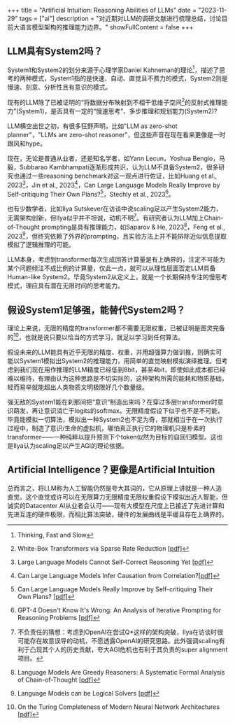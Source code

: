 +++
title = "Artificial Intuition: Reasoning Abilities of LLMs"
date = "2023-11-29"
tags = ["ai"]
description = "对近期对LLM的调研文献进行梳理总结，讨论目前大语言模型架构的推理能力边界。"
showFullContent = false
+++

## LLM具有System2吗？
System1和System2的划分来源于心理学家Daniel Kahneman的理论[^8]，描述了思考的两种模式，System1指的是快速、自动、直觉且不费力的模式，System2则是慢速、刻意、分析性且有意识的模式。

现有的LLM除了已被证明的“将数据分布映射到不相干低维子空间[^7]的反射式推理能力”(System1)，是否具有一定的“慢速思考”、多步推理和规划能力(System2)?

LLM横空出世之初，有很多狂野声明，比如"LLM as zero-shot planner"，"LLMs are zero-shot reasoner"，但这些声音在现在看来更像是一时跟风和hype。

现在，无论是普通从业者，还是知名学者，如Yann Lecun，Yoshua Bengio，马毅，Subbarao Kambhampati逐渐形成共识，认为LLM不具备System2，很多研究也通过一些reasoning benchmark对这一观点进行佐证，比如Huang et al., 2023[^3]，Jin et al., 2023[^4]，Can Large Language Models Really Improve by Self-critiquing Their Own Plans?[^5]，Stechly et al., 2023[^6]。

也有少数学者，比如Ilya Sutskever在访谈中说scaling足以产生System2能力，无需架构创新，但Ilya似乎并不坦诚，动机不明[^11]。有研究者认为LLM加上Chain-of-Thought prompting是具有推理能力，如Saparov & He, 2023[^9]，Feng et al., 2023[^2]，但终究依赖了外界的prompting，且实验方法上并不能排除近似信息提取模拟了逻辑推理的可能。

LLM本身，考虑到transformer每次生成回答计算量是有上确界的，注定不可能为某个问题倾注不成比例的计算量，仅此一点，就可以从理性层面否定LLM具备Human-like System2。毕竟System2从定义上，就是一个长期保持专注的慢思考模式，理应具有潜在无限时间的思考能力。

## 假设System1足够强，能替代System2吗？
理论上来说，无限的精度的transformer都不需要无限权重，已被证明是图灵完备的[^10]，也就是说只要以恰当的方式学习，就足以学习到任何算法。

假设未来的LLM能具有近乎无限的精度、权重，并用超强算力做训推，则确实可能以System1模拟出System2的推理能力，用简单的直觉映射模拟演绎推理。但考虑到我们现在用作推理的LLM精度已经低到8bit，甚至4bit，即使如此成本都已经难以维持，有理由认为这种思路是不切实际的，这种架构所需的能耗和物质基础，轻而易举就能超出人类物质文明极限好几个数量级。

强无敌的System1能在刹那间把“意识”制造出来吗？在穿过多层transformer时意识萌发，再让意识消亡于logits的softmax。无限精度假设下似乎也不是不可能，毕竟能模拟一切算法，模拟出一种System2也不足为奇，那就相当于在一次执行过程中，制造了意识/生命的虚拟机，哪怕真正执行它的物理机只是朴素的transformer——一种纯粹以提升预测下个token似然为目标的自回归模型。这也是Ilya认为scaling足以产生AGI的理论依据。

## Artificial Intelligence？更像是Artificial Intuition
总而言之，将LLM称为人工智能仍然是夸大其词的，它从原理上讲就是一种人造直觉。这个直觉或许可以在无限算力无限精度无限权重假设下模拟出近人智能，但诚实的Datacenter AI从业者会认可——现有大模型在尺度上已接近了先进计算和先进互连的硬件极限，而相比算法突破，硬件的发展曲线是平缓且存在上确界的。

[^1]: A Survey on Hallucination in Large Language Models: Principles, Taxonomy, Challenges, and Open Questions [[pdf]](https://arxiv.org/pdf/2311.05232.pdf) 
[^2]: Language Models can be Logical Solvers [[pdf]](https://arxiv.org/pdf/2311.06158.pdf)
[^3]: Large Language Models Cannot Self-Correct Reasoning Yet [[pdf]](https://arxiv.org/pdf/2310.01798.pdf)
[^4]: Can Large Language Models Infer Causation from Correlation?[[pdf]](https://arxiv.org/pdf/2306.05836.pdf)
[^5]: Can Large Language Models Really Improve by Self-critiquing Their Own Plans? [[pdf]](https://arxiv.org/pdf/2310.08118.pdf)
[^6]: GPT-4 Doesn't Know It's Wrong: An Analysis of Iterative Prompting for Reasoning Problems [[pdf]](https://arxiv.org/pdf/2310.12397.pdf)
[^7]: White-Box Transformers via Sparse Rate Reduction [[pdf]](https://arxiv.org/pdf/2306.01129.pdf)
[^8]: Thinking, Fast and Slow
[^9]: Language Models Are Greedy Reasoners: A Systematic Formal Analysis of Chain-of-Thought [[pdf]](https://openreview.net/pdf?id=qFVVBzXxR2V)
[^10]: On the Turing Completeness of Modern Neural Network Architectures [[pdf]](https://arxiv.org/abs/1901.03429)
[^11]: 不负责任的猜想：考虑到OpenAI在尝试Q*这样的架构突破，Ilya在访谈时很可能存在故意误导的动机，不愿透露OpenAI的研究思路。此外强调scaling有利于凸现其个人的历史贡献，夸大AGI危机也有利于其负责的super alignment项目。